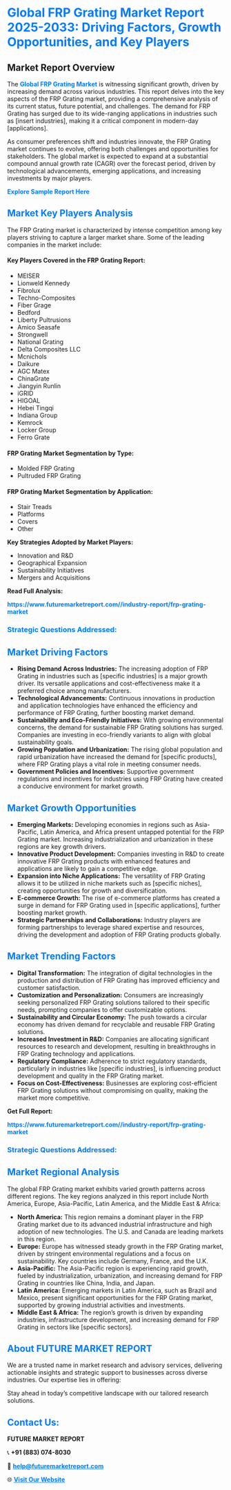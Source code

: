 <h1 style="color: #007BFF;">Global FRP Grating Market Report 2025-2033: Driving Factors, Growth Opportunities, and Key Players</h1>

<section id="overview">
<h2>Market Report Overview</h2>
<p>The <a href="https://www.futuremarketreport.com//industry-report/frp-grating-market" style="color: #007BFF; text-decoration: none;"><strong>Global FRP Grating Market</strong></a> is witnessing significant growth, driven by increasing demand across various industries. This report delves into the key aspects of the FRP Grating market, providing a comprehensive analysis of its current status, future potential, and challenges. The demand for FRP Grating has surged due to its wide-ranging applications in industries such as [insert industries], making it a critical component in modern-day [applications].</p>
<p>As consumer preferences shift and industries innovate, the FRP Grating market continues to evolve, offering both challenges and opportunities for stakeholders. The global market is expected to expand at a substantial compound annual growth rate (CAGR) over the forecast period, driven by technological advancements, emerging applications, and increasing investments by major players.</p>
</section>

<section id="overview">
<p><a href="https://www.futuremarketreport.com//request-sample/reportId=90575" style="color: #007BFF; text-decoration: none;"><strong>Explore Sample Report Here</strong></a></p>
</section>

<section id="key-players">
<h2 style="color: #007BFF;">Market Key Players Analysis</h2>
<p>The FRP Grating market is characterized by intense competition among key players striving to capture a larger market share. Some of the leading companies in the market include:</p>
<h4>Key Players Covered in the FRP Grating Report:</h4>
<ul><li>MEISER</li><li>Lionweld Kennedy</li><li>Fibrolux</li><li>Techno-Composites</li><li>Fiber Grage</li><li>Bedford</li><li>Liberty Pultrusions</li><li>Amico Seasafe</li><li>Strongwell</li><li>National Grating</li><li>Delta Composites LLC</li><li>Mcnichols</li><li>Daikure</li><li>AGC Matex</li><li>ChinaGrate</li><li>Jiangyin Runlin</li><li>iGRID</li><li>HIGOAL</li><li>Hebei Tingqi</li><li>Indiana Group</li><li>Kemrock</li><li>Locker Group</li><li>Ferro Grate</li></ul>
<h4>FRP Grating Market Segmentation by Type:</h4>
<ul><li>Molded FRP Grating</li><li>Pultruded FRP Grating</li></ul>

<h4>FRP Grating Market Segmentation by Application:</h4>
<ul><li>Stair Treads</li><li>Platforms</li><li>Covers</li><li>Other</li></ul>
<p><strong>Key Strategies Adopted by Market Players:</strong></p>
<ul>
<li>Innovation and R&D</li>
<li>Geographical Expansion</li>
<li>Sustainability Initiatives</li>
<li>Mergers and Acquisitions</li>
</ul>
</section>

<section>
<p><strong>Read Full Analysis: </strong></p><a href="https://www.futuremarketreport.com//industry-report/frp-grating-market" style="color: #007BFF; text-decoration: none;"><strong>https://www.futuremarketreport.com//industry-report/frp-grating-market</strong></a>
<h3 style="color: #007BFF;">Strategic Questions Addressed:</h3>
</section>

<section id="driving-factors">
<h2 style="color: #007BFF;">Market Driving Factors</h2>
<ul>
<li><strong>Rising Demand Across Industries:</strong> The increasing adoption of FRP Grating in industries such as [specific industries] is a major growth driver. Its versatile applications and cost-effectiveness make it a preferred choice among manufacturers.</li>
<li><strong>Technological Advancements:</strong> Continuous innovations in production and application technologies have enhanced the efficiency and performance of FRP Grating, further boosting market demand.</li>
<li><strong>Sustainability and Eco-Friendly Initiatives:</strong> With growing environmental concerns, the demand for sustainable FRP Grating solutions has surged. Companies are investing in eco-friendly variants to align with global sustainability goals.</li>
<li><strong>Growing Population and Urbanization:</strong> The rising global population and rapid urbanization have increased the demand for [specific products], where FRP Grating plays a vital role in meeting consumer needs.</li>
<li><strong>Government Policies and Incentives:</strong> Supportive government regulations and incentives for industries using FRP Grating have created a conducive environment for market growth.</li>
</ul>
</section>

<section id="growth-opportunities">
<h2 style="color: #007BFF;">Market Growth Opportunities</h2>
<ul>
<li><strong>Emerging Markets:</strong> Developing economies in regions such as Asia-Pacific, Latin America, and Africa present untapped potential for the FRP Grating market. Increasing industrialization and urbanization in these regions are key growth drivers.</li>
<li><strong>Innovative Product Development:</strong> Companies investing in R&D to create innovative FRP Grating products with enhanced features and applications are likely to gain a competitive edge.</li>
<li><strong>Expansion into Niche Applications:</strong> The versatility of FRP Grating allows it to be utilized in niche markets such as [specific niches], creating opportunities for growth and diversification.</li>
<li><strong>E-commerce Growth:</strong> The rise of e-commerce platforms has created a surge in demand for FRP Grating used in [specific applications], further boosting market growth.</li>
<li><strong>Strategic Partnerships and Collaborations:</strong> Industry players are forming partnerships to leverage shared expertise and resources, driving the development and adoption of FRP Grating products globally.</li>
</ul>
</section>

<section id="trending-factors">
<h2 style="color: #007BFF;">Market Trending Factors</h2>
<ul>
<li><strong>Digital Transformation:</strong> The integration of digital technologies in the production and distribution of FRP Grating has improved efficiency and customer satisfaction.</li>
<li><strong>Customization and Personalization:</strong> Consumers are increasingly seeking personalized FRP Grating solutions tailored to their specific needs, prompting companies to offer customizable options.</li>
<li><strong>Sustainability and Circular Economy:</strong> The push towards a circular economy has driven demand for recyclable and reusable FRP Grating solutions.</li>
<li><strong>Increased Investment in R&D:</strong> Companies are allocating significant resources to research and development, resulting in breakthroughs in FRP Grating technology and applications.</li>
<li><strong>Regulatory Compliance:</strong> Adherence to strict regulatory standards, particularly in industries like [specific industries], is influencing product development and quality in the FRP Grating market.</li>
<li><strong>Focus on Cost-Effectiveness:</strong> Businesses are exploring cost-efficient FRP Grating solutions without compromising on quality, making the market more competitive.</li>
</ul>
</section>

<section>
<p><strong>Get Full Report: </strong></p><a href="https://www.futuremarketreport.com//industry-report/frp-grating-market" style="color: #007BFF; text-decoration: none;"><strong>https://www.futuremarketreport.com//industry-report/frp-grating-market</strong></a>
<h3 style="color: #007BFF;">Strategic Questions Addressed:</h3>
</section>


<section id="regional-analysis">
<h2 style="color: #007BFF;">Market Regional Analysis</h2>
<p>The global FRP Grating market exhibits varied growth patterns across different regions. The key regions analyzed in this report include North America, Europe, Asia-Pacific, Latin America, and the Middle East & Africa:</p>
<ul>
<li><strong>North America:</strong> This region remains a dominant player in the FRP Grating market due to its advanced industrial infrastructure and high adoption of new technologies. The U.S. and Canada are leading markets in this region.</li>
<li><strong>Europe:</strong> Europe has witnessed steady growth in the FRP Grating market, driven by stringent environmental regulations and a focus on sustainability. Key countries include Germany, France, and the U.K.</li>
<li><strong>Asia-Pacific:</strong> The Asia-Pacific region is experiencing rapid growth, fueled by industrialization, urbanization, and increasing demand for FRP Grating in countries like China, India, and Japan.</li>
<li><strong>Latin America:</strong> Emerging markets in Latin America, such as Brazil and Mexico, present significant opportunities for the FRP Grating market, supported by growing industrial activities and investments.</li>
<li><strong>Middle East & Africa:</strong> The region’s growth is driven by expanding industries, infrastructure development, and increasing demand for FRP Grating in sectors like [specific sectors].</li>
</ul>
</section>

<footer>
<h2 style="color: #007BFF;">About FUTURE MARKET REPORT</h2>
<p>We are a trusted name in market research and advisory services, delivering actionable insights and strategic support to businesses across diverse industries. Our expertise lies in offering:</p>

<p>Stay ahead in today’s competitive landscape with our tailored research solutions.</p>

<h2 style="color: #007BFF;">Contact Us:</h2>
<p><strong>FUTURE MARKET REPORT</strong></p>
<p>📞 <strong>+91 (883) 074-8030</strong></p>
<p>📧 <strong><a href="mailto:help@futuremarketreport.com" style="color: #007BFF;">help@futuremarketreport.com</a></strong></p>
<p>🌐 <strong><a href="https://www.futuremarketreport.com/" style="color: #007BFF;">Visit Our Website</a></strong></p>
</footer>